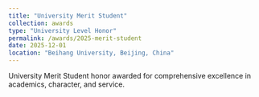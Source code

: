 ```yaml
---
title: "University Merit Student"
collection: awards
type: "University Level Honor"
permalink: /awards/2025-merit-student
date: 2025-12-01
location: "Beihang University, Beijing, China"
---
```


University Merit Student honor awarded for comprehensive excellence in academics, character, and service.
